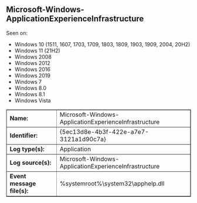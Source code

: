## Microsoft-Windows-ApplicationExperienceInfrastructure

Seen on:
* Windows 10 (1511, 1607, 1703, 1709, 1803, 1809, 1903, 1909, 2004, 20H2)
* Windows 11 (21H2)
* Windows 2008
* Windows 2012
* Windows 2016
* Windows 2019
* Windows 7
* Windows 8.0
* Windows 8.1
* Windows Vista

<table border="1" class="docutils">
  <tbody>
    <tr>
      <td><b>Name:</b></td>
      <td>Microsoft-Windows-ApplicationExperienceInfrastructure</td>
    </tr>
    <tr>
      <td><b>Identifier:</b></td>
      <td>{5ec13d8e-4b3f-422e-a7e7-3121a1d90c7a}</td>
    </tr>
    <tr>
      <td><b>Log type(s):</b></td>
      <td>Application</td>
    </tr>
    <tr>
      <td><b>Log source(s):</b></td>
      <td>Microsoft-Windows-ApplicationExperienceInfrastructure</td>
    </tr>
    <tr>
      <td><b>Event message file(s):</b></td>
      <td>%systemroot%\system32\apphelp.dll</td>
    </tr>
  </tbody>
</table>

&nbsp;

